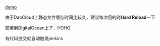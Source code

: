 [demo](http://codejuan-golang.daoapp.io/#/)

由于DaoCloud上静态文件缓存时间比较久，建议每次用的时**Hard Reload**一下

部署到DigitalOcean上了，HOHO

有代码提交就自动触发jenkins
